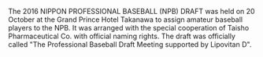 The 2016 NIPPON PROFESSIONAL BASEBALL (NPB) DRAFT was held on 20 October at the Grand Prince Hotel Takanawa to assign amateur baseball players to the NPB. It was arranged with the special cooperation of Taisho Pharmaceutical Co. with official naming rights. The draft was officially called "The Professional Baseball Draft Meeting supported by Lipovitan D".
